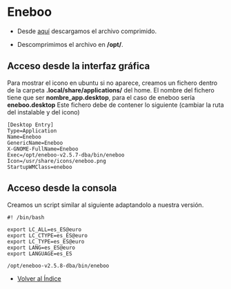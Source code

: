 # Eneboo

- Desde [aquí](https://eneboo.org/pub/contrib/releases/) descargamos el archivo comprimido.

- Descomprimimos el archivo en **/opt/**.

## Acceso desde la interfaz gráfica
 
Para mostrar el icono en ubuntu si no aparece, creamos un fichero dentro de la carpeta **.local/share/applications/** del home.
El nombre del fichero tiene que ser **nombre_app.desktop**, para el caso de eneboo sería **eneboo.desktop**
Este fichero debe de contener lo siguiente (cambiar la ruta del instalable y del icono)

```
[Desktop Entry]
Type=Application
Name=Eneboo
GenericName=Eneboo
X-GNOME-FullName=Eneboo
Exec=/opt/eneboo-v2.5.7-dba/bin/eneboo
Icon=/usr/share/icons/eneboo.png
StartupWMClass=eneboo
```

## Acceso desde la consola

Creamos un script similar al siguiente adaptandolo a nuestra versión.

```
#! /bin/bash

export LC_ALL=es_ES@euro
export LC_CTYPE=es_ES@euro
export LC_TYPE=es_ES@euro
export LANG=es_ES@euro
export LANGUAGE=es_ES

/opt/eneboo-v2.5.8-dba/bin/eneboo
```

  * [Volver al Índice](./index.md)